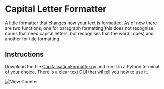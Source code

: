# Capital Letter Formatter
A little formatter that changes how your text is formatted. As of now there are two functions, one for paragraph formatting(this does not recognise nouns that need capital letters, but recognises that the word I does) and another for title formatting

## Instructions

Download the file [CapitalisationFormatter.py](https://github.com/ShashCode2348/Capital-Letter-Formatter/blob/main/CapitalisationFormatter.py) and run it in a Python terminal of your choice. There is a clear text GUI that wil tell you how to use it.

![View Counter](https://view-counter.tobyhagan.com/?user=ShashCode2348/Capital-Letter-Formatter)
